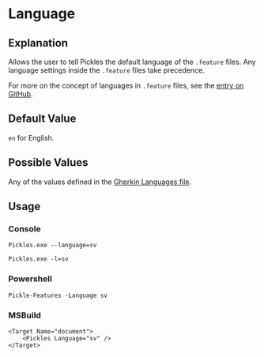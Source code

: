 # Language


## Explanation

Allows the user to tell Pickles the default language of the `.feature` files. Any language settings inside the `.feature` files take precedence.

For more on the concept of languages in `.feature` files, see the [entry on GitHub](https://docs.cucumber.io/gherkin/reference/#spoken-languages).

## Default Value

`en` for English.

## Possible Values

Any of the values defined in the [Gherkin Languages file](https://github.com/cucumber/cucumber/blob/master/gherkin/gherkin-languages.json).

## Usage

### Console

	Pickles.exe --language=sv

	Pickles.exe -l=sv

### Powershell

	Pickle-Features -Language sv

### MSBuild

    <Target Name="document">
        <Pickles Language="sv" />
    </Target>
